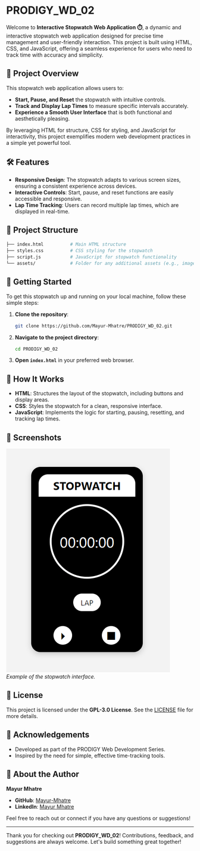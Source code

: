 # PRODIGY_WD_02

Welcome to **Interactive Stopwatch Web Application ⏱️**, a dynamic and interactive stopwatch web application designed for precise time management and user-friendly interaction. This project is built using HTML, CSS, and JavaScript, offering a seamless experience for users who need to track time with accuracy and simplicity.

## 🌟 Project Overview

This stopwatch web application allows users to:

- **Start, Pause, and Reset** the stopwatch with intuitive controls.
- **Track and Display Lap Times** to measure specific intervals accurately.
- **Experience a Smooth User Interface** that is both functional and aesthetically pleasing.

By leveraging HTML for structure, CSS for styling, and JavaScript for interactivity, this project exemplifies modern web development practices in a simple yet powerful tool.

## 🛠️ Features

- **Responsive Design**: The stopwatch adapts to various screen sizes, ensuring a consistent experience across devices.
- **Interactive Controls**: Start, pause, and reset functions are easily accessible and responsive.
- **Lap Time Tracking**: Users can record multiple lap times, which are displayed in real-time.

## 📂 Project Structure

```graphql
├── index.html          # Main HTML structure
├── styles.css          # CSS styling for the stopwatch
├── script.js           # JavaScript for stopwatch functionality
└── assets/             # Folder for any additional assets (e.g., images, icons)
```

## 🚀 Getting Started

To get this stopwatch up and running on your local machine, follow these simple steps:

1. **Clone the repository**:
   ```bash
   git clone https://github.com/Mayur-Mhatre/PRODIGY_WD_02.git
   ```
2. **Navigate to the project directory**:
   ```bash
   cd PRODIGY_WD_02
   ```
3. **Open `index.html`** in your preferred web browser.

## 🔧 How It Works

- **HTML**: Structures the layout of the stopwatch, including buttons and display areas.
- **CSS**: Styles the stopwatch for a clean, responsive interface.
- **JavaScript**: Implements the logic for starting, pausing, resetting, and tracking lap times.

## 🎨 Screenshots

![Stopwatch UI](stopwatch_screenshot.png)  
*Example of the stopwatch interface.*

## 📝 License

This project is licensed under the **GPL-3.0 License**. See the [LICENSE](LICENSE) file for more details.

## 🙌 Acknowledgements

- Developed as part of the PRODIGY Web Development Series.
- Inspired by the need for simple, effective time-tracking tools.

## 👤 About the Author

**Mayur Mhatre**

- **GitHub**: [Mayur-Mhatre](https://github.com/Mayur-Mhatre/)
- **LinkedIn**: [Mayur Mhatre](https://www.linkedin.com/in/mayurmhatre/)

Feel free to reach out or connect if you have any questions or suggestions!

---

Thank you for checking out **PRODIGY_WD_02**! Contributions, feedback, and suggestions are always welcome. Let's build something great together!
